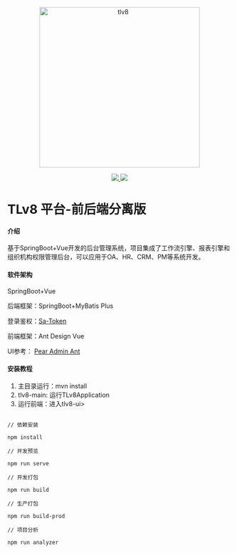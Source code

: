 <p align="center">
<a href="https://www.tlv8.com" rel="nofollow">
   <img src="https://images.gitee.com/uploads/images/2021/1019/103335_e14063b4_1210964.png" alt="tlv8" width="360">
</a>
</p>

<p align="center">
   <a href="https://www.oracle.com/java/technologies/downloads/#java11">
      <img src='https://img.shields.io/badge/jdk-11+-redviolet.svg'>
   </a>
   <a href="LICENSE" rel="nofollow">
      <img src="https://img.shields.io/badge/license-MIT-redviolet.svg">
   </a>
</p>

# TLv8 平台-前后端分离版

#### 介绍
基于SpringBoot+Vue开发的后台管理系统，项目集成了工作流引擎、报表引擎和组织机构权限管理后台，可以应用于OA、HR、CRM、PM等系统开发。

#### 软件架构
SpringBoot+Vue

后端框架：SpringBoot+MyBatis Plus

登录鉴权：[Sa-Token](https://gitee.com/dromara/sa-token)

前端框架：Ant Design Vue

UI参考： [Pear Admin Ant](https://gitee.com/pear-admin/pear-admin-ant)

#### 安装教程

1. 主目录运行：mvn install
2. tlv8-main: 运行TLv8Application
3. 运行前端：进入tlv8-ui>


```

// 依赖安装

npm install

// 开发预览

npm run serve

// 开发打包

npm run build

// 生产打包

npm run build-prod

// 项目分析

npm run analyzer

```






